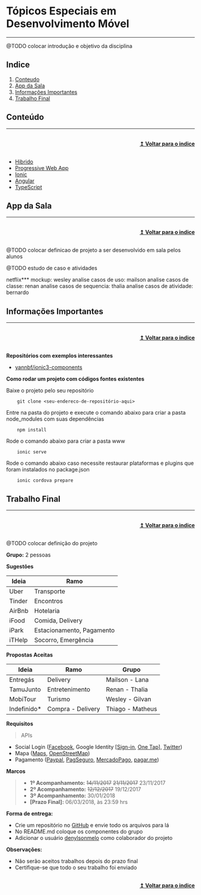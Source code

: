# Tópicos Especiais em Desenvolvimento Móvel
----

@TODO colocar introdução e objetivo da disciplina

## Indice
1. [Conteudo]
2. [App da Sala]
3. [Informações Importantes]
4. [Trabalho Final]

## Conteúdo
----

<br/>
<div align="right">
    <b><a href="#indice">↥ Voltar para o indice</a></b>
</div>
<br/>

 * [Hibrido]
 * [Progressive Web App] 
 * [Ionic]
 * [Angular] 
 * [TypeScript]

## App da Sala
----

<br/>
<div align="right">
    <b><a href="#indice">↥ Voltar para o indice</a></b>
</div>
<br/>

@TODO colocar definicao de projeto a ser desenvolvido em sala pelos alunos

@TODO estudo de caso e atividades

netflix***
mockup: wesley
analise casos de uso: mailson
analise casos de classe: renan
analise casos de sequencia: thalia
analise casos de atividade: bernardo


## Informações Importantes
----

<br/>
<div align="right">
    <b><a href="#indice">↥ Voltar para o indice</a></b>
</div>
<br/>

**Repositórios com exemplos interessantes**

 * [yannbf/ionic3-components]

**Como rodar um projeto com códigos fontes existentes**

Baixe o projeto pelo seu repositório
```
    git clone <seu-endereco-de-repositório-aqui> 
``` 
Entre na pasta do projeto e execute o comando abaixo para criar a pasta node_modules com suas dependências
```
    npm install
```
Rode o comando abaixo para criar a pasta www
```
    ionic serve
```
Rode o comando abaixo caso necessite restaurar plataformas e plugins que foram instalados no package.json
```
    ionic cordova prepare
```

## Trabalho Final
----

<br/>
<div align="right">
    <b><a href="#indice">↥ Voltar para o indice</a></b>
</div>
<br/>

@TODO colocar definição do projeto

**Grupo:** 2 pessoas

**Sugestões**

Ideia       |   Ramo
---         |   ---
Uber        |   Transporte
Tinder      |   Encontros
AirBnb      |   Hotelaria
iFood       |   Comida, Delivery
iPark       |   Estacionamento, Pagamento
iTHelp      |   Socorro, Emergência

**Propostas Aceitas**

Ideia       |   Ramo                |   Grupo           
---         |   ---                 |   ---             
Entregás    |   Delivery            |   Mailson - Lana  
TamuJunto   |   Entretenimento      |   Renan - Thalia  
MobiTour    |   Turismo             |   Wesley - Gilvan 
Indefinido* |   Compra - Delivery   |   Thiago - Matheus


**Requisitos**

> APIs 
- Social Login ([Facebook], Google Identity \[[Sign-in], [One Tap]\], [Twitter])
- Mapa ([Maps], [OpenStreetMap])
- Pagamento ([Paypal], [PagSeguro], [MercadoPago], [pagar.me])

**Marcos**
> - **1º Acompanhamento:** ~~14/11/2017~~ ~~21/11/2017~~ 23/11/2017
> - **2º Acompanhamento:** ~~12/12/2017~~ 19/12/2017
> - **3º Acompanhamento:** 30/01/2018
> - **[Prazo Final]:** 06/03/2018, às 23:59 hrs

**Forma de entrega:**

* Crie um repositório no [GitHub] e envie todo os arquivos para lá
* No README.md coloque os componentes do grupo
* Adicionar o usuário [denylsonmelo] como colaborador do projeto

**Observações:**
* Não serão aceitos trabalhos depois do prazo final
* Certifique-se que todo o seu trabalho foi enviado

<br/>
<div align="right">
    <b><a href="#indice">↥ Voltar para o indice</a></b>
</div>
<br/>

[Conteudo]: #conteudo
[App da Sala]: #app-da-sala
[Informações Importantes]: #informacoes-importantes
[Trabalho Final]: #trabalho-final

[Hibrido]: #####
[Progressive Web App]: https://developers.google.com/web/progressive-web-apps/ 
[Ionic]: https://ionicframework.com/
[Angular]: https://angular.io/
[TypeScript]: https://www.typescriptlang.org/

[Facebook]: https://developers.facebook.com/
[Sign-in]: https://developers.google.com/identity/sign-in/web/
[One Tap]: https://developers.google.com/identity/one-tap/web/
[Twitter]: https://dev.twitter.com/web/sign-in

[Maps]: https://developers.google.com/maps/?hl=pt-br
[OpenStreetMap]: http://www.openstreetmap.com.br/

[Paypal]: https://developer.paypal.com/
[PagSeguro]: https://dev.pagseguro.uol.com.br/
[MercadoPago]: https://www.mercadopago.com.br/developers/pt/
[pagar.me]: https://docs.pagar.me/

[GitHub]: https://github.com/
[denylsonmelo]: https://github.com/denylsonmelo/

[yannbf/ionic3-components]: https://github.com/yannbf/ionic3-components